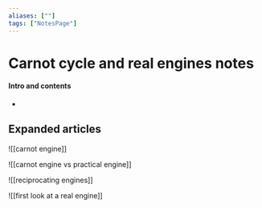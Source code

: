 ```yaml
---
aliases: [""]
tags: ["NotesPage"]
---
```


# Carnot cycle and real engines notes

#### Intro and contents
- 


## Expanded articles
![[carnot engine]]

![[carnot engine vs practical engine]]

![[reciprocating engines]]

![[first look at a real engine]]